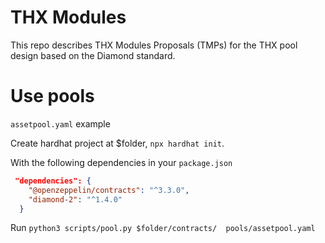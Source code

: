 # THX Modules

This repo describes THX Modules Proposals (TMPs) for the THX pool design based on the Diamond standard.

# Use pools

`assetpool.yaml` example

Create hardhat project at $folder, `npx hardhat init`.

With the following dependencies in your `package.json`

```json
 "dependencies": {
    "@openzeppelin/contracts": "^3.3.0",
    "diamond-2": "^1.4.0"
  }
```


Run `python3 scripts/pool.py $folder/contracts/  pools/assetpool.yaml `